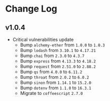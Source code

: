 # Change Log

## v1.0.4

- Critical vulnerabilities update
  - Bump `alchemy-ether` from `1.0.0` to `1.0.3`
  - Bump `lodash` from `3.10.1` to `4.17.21`
  - Bump `chai` from `2.3.0` to `4.3.7`
  - Bump `express` from `4.13.3` to `4.18.2`
  - Bump `request` from `2.51.0` to `2.88.2`
  - Bump `qs` from `4.0.0` to `6.11.2`
  - Bump `throat` from `2.0.2` to `6.0.2`
  - Bump `sinon` from `1.14.1` to `15.2.0`
  - Bump `dotenv` from `1.1.0` to `16.3.1`
  - Migrate to `coffeescript` `2.7.0`
